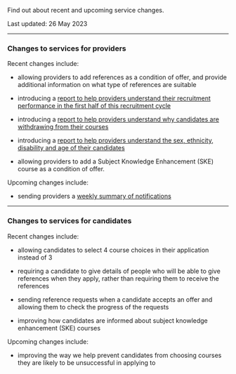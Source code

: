 <p class="govuk-body-l">Find out about recent and upcoming service changes.</p>

<p class="govuk-hint">Last updated: 26 May 2023</p>

***

### Changes to services for providers

Recent changes include:

* allowing providers to add references as a condition of offer, and provide additional information on what type of references are suitable

* introducing a [report to help providers understand their recruitment performance in the first half of this recruitment cycle](https://www.apply-for-teacher-training.service.gov.uk/provider/reports)

* introducing a [report to help providers understand why candidates are withdrawing from their courses](https://www.apply-for-teacher-training.service.gov.uk/provider/reports)

* introducing a [report to help providers understand the sex, ethnicity, disability and age of their candidates](https://bat-design-history.netlify.app/manage-teacher-training-applications/simplifying-how-we-help-users-spot-bias-in-their-recruitment-processes/)

* allowing providers to add a Subject Knowledge Enhancement (SKE) course as a condition of offer.

Upcoming changes include:

* sending providers a [weekly summary of notifications](https://bat-design-history.netlify.app/manage-teacher-training-applications/sending-users-a-weekly-summary-of-notifications/)


***
### Changes to services for candidates

Recent changes include:

* allowing candidates to select 4 course choices in their application instead of 3

* requiring a candidate to give details of people who will be able to give references when they apply, rather than requiring them to receive the references

* sending reference requests when a candidate accepts an offer and allowing them to check the progress of the requests

* improving how candidates are informed about subject knowledge enhancement (SKE) courses

Upcoming changes include:

* improving the way we help prevent candidates from choosing courses they are likely to be unsuccessful in applying to